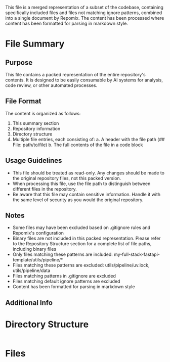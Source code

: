 This file is a merged representation of a subset of the codebase, containing specifically included files and files not matching ignore patterns, combined into a single document by Repomix.
The content has been processed where content has been formatted for parsing in markdown style.

# File Summary

## Purpose
This file contains a packed representation of the entire repository's contents.
It is designed to be easily consumable by AI systems for analysis, code review,
or other automated processes.

## File Format
The content is organized as follows:
1. This summary section
2. Repository information
3. Directory structure
4. Multiple file entries, each consisting of:
  a. A header with the file path (## File: path/to/file)
  b. The full contents of the file in a code block

## Usage Guidelines
- This file should be treated as read-only. Any changes should be made to the
  original repository files, not this packed version.
- When processing this file, use the file path to distinguish
  between different files in the repository.
- Be aware that this file may contain sensitive information. Handle it with
  the same level of security as you would the original repository.

## Notes
- Some files may have been excluded based on .gitignore rules and Repomix's configuration
- Binary files are not included in this packed representation. Please refer to the Repository Structure section for a complete list of file paths, including binary files
- Only files matching these patterns are included: my-full-stack-fastapi-template/utils/pipeline/*
- Files matching these patterns are excluded: utils/pipeline/uv.lock, utils/pipeline/data
- Files matching patterns in .gitignore are excluded
- Files matching default ignore patterns are excluded
- Content has been formatted for parsing in markdown style

## Additional Info

# Directory Structure
```

```

# Files
